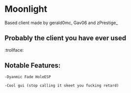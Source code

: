 # Moonlight

Based client made by gerald0mc, Gav06 and zPrestige_

## Probably the client you have ever used
:trollface:

## Notable Features:

    -Dyanmic Fade HoleESP

    -Cool gui (stop calling it skeet you fucking retard)
